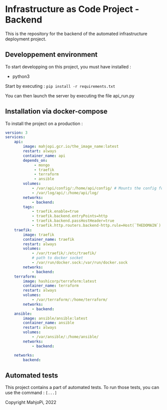 # Infrastructure as Code Project - Backend

This is the repository for the backend of the automated infrastructure deployment project.

## Developpement environment

To start developping on this project, you must have installed :
- python3

Start by executing : `pip install -r requirements.txt`

You can then launch the server by executing the file api_run.py

## Installation via docker-compose

To install the project on a production :

```yml
version: 3
services:
    api:
        image: mahjopi.gcr.io/the_image_name:latest
        restart: always
        container_name: api
        depends_on:
             - mongo
             - traefik
             - terraform
             - ansible
        volumes:
            - /var/api/config/:/home/api/config/ # Mounts the config folder
            - /var/log/api/:/home/api/log/
        networks:
            - backend:
        tags:
            - traefik.enable=true
            - traefik.backend.entryPoints=http
            - traefik.backend.passHostHeader=true
            - traefik.http.routers.backend-http.rule=Host(`THEDOMAIN`)
    traefik:
        image: traefik
        container_name: traefik
        restart: always
        volumes:
            - /var/traefik/:/etc/traefik/
            # path to docker socket
            - /var/run/docker.sock:/var/run/docker.sock
        networks:
            - backend:
    terraform:
        image: hashicorp/terraform:latest
        container_name: terraform
        restart: always
        volumes:
            - /var/terraform/:/home/terraform/
        networks:
            - backend:
    ansible:
        image: ansible/ansible:latest
        container_name: ansible
        restart: always
        volumes:
            - /var/ansible/:/home/ansible/
        networks:
            - backend:

    networks:
        backend:
```

## Automated tests

This project contains a part of automated tests. To run those tests, you can use the command : `[...]`

Copyright MahjoPi, 2022
